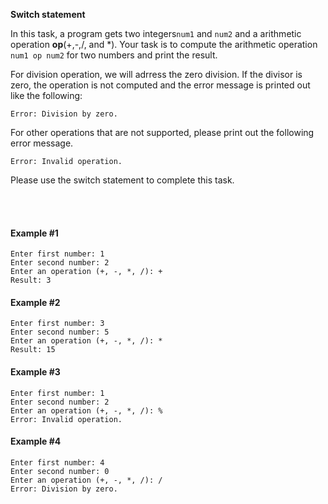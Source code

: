 **Switch statement**

In this task, a program gets two integers`num1` and `num2` and a arithmetic operation **op**(+,-,/, and *). 
Your task is to compute the arithmetic operation
`num1 op num2` for two numbers and print the result.

For division operation, we will adrress the zero division. If the divisor is zero, the operation is not computed and the error message is printed out like the following:
```
Error: Division by zero.
```

For other operations that are not supported, please print out the following error message.
```
Error: Invalid operation.
```

Please use the switch statement to complete this task.

<br><br>
#### Example #1
```
Enter first number: 1
Enter second number: 2
Enter an operation (+, -, *, /): +
Result: 3
```

#### Example #2
```
Enter first number: 3
Enter second number: 5
Enter an operation (+, -, *, /): *
Result: 15
```

#### Example #3
```
Enter first number: 1
Enter second number: 2
Enter an operation (+, -, *, /): %
Error: Invalid operation.
```

#### Example #4
```
Enter first number: 4
Enter second number: 0
Enter an operation (+, -, *, /): /
Error: Division by zero.
```

